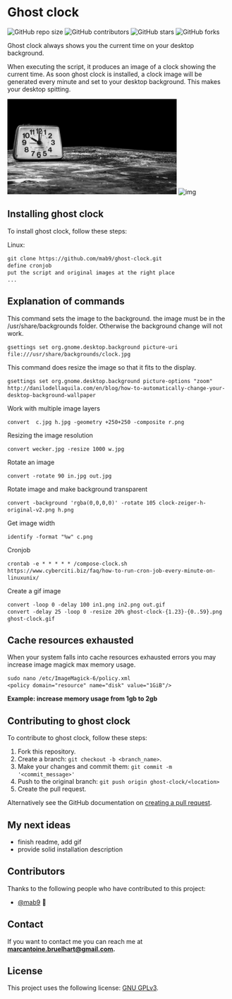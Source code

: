 # Ghost clock

<!--- These are examples. See https://shields.io for others or to customize this set of shields. You might want to include dependencies, project status and licence info here --->
![GitHub repo size](https://img.shields.io/github/repo-size/mab9/ghost-clock)
![GitHub contributors](https://img.shields.io/github/contributors/mab9/ghost-clock)
![GitHub stars](https://img.shields.io/github/stars/mab9/ghost-clock?style=social)
![GitHub forks](https://img.shields.io/github/forks/mab9/ghost-clock?style=social)
<!--![Twitter Follow](https://img.shields.io/twitter/follow/mab9?style=social)-->

Ghost clock always shows you the current time on your desktop background. 

When executing the script, it produces an image of a clock showing the current time. 
As soon ghost clock is installed, a clock image will be generated every minute and set to your desktop background. This makes your desktop spitting.


![img](./out.gif "ghost-clock")
![img](./ghost-clock.gif "ghost-clock")

## Installing ghost clock

To install ghost clock, follow these steps:

Linux:
```
git clone https://github.com/mab9/ghost-clock.git
define cronjob
put the script and original images at the right place
...

```

## Explanation of commands 

This command sets the image to the background. the image must be in the /usr/share/backgrounds folder. Otherwise the background change will not work.

    gsettings set org.gnome.desktop.background picture-uri file:///usr/share/backgrounds/clock.jpg

This command does resize the image so that it fits to the display.
    
    gsettings set org.gnome.desktop.background picture-options "zoom"
    http://danilodellaquila.com/en/blog/how-to-automatically-change-your-desktop-background-wallpaper


Work with multiple image layers

    convert  c.jpg h.jpg -geometry +250+250 -composite r.png

Resizing the image resolution

    convert wecker.jpg -resize 1000 w.jpg

Rotate an image

    convert -rotate 90 in.jpg out.jpg
  
Rotate image and make background transparent

    convert -background 'rgba(0,0,0,0)' -rotate 105 clock-zeiger-h-original-v2.png h.png
  
Get image width

    identify -format "%w" c.png 

  
Cronjob 

    crontab -e * * * * * /compose-clock.sh
    https://www.cyberciti.biz/faq/how-to-run-cron-job-every-minute-on-linuxunix/


Create a gif image
    
    convert -loop 0 -delay 100 in1.png in2.png out.gif
    convert -delay 25 -loop 0 -resize 20% ghost-clock-{1.23}-{0..59}.png ghost-clock.gif


## Cache resources exhausted

When your system falls into cache resources exhausted errors you may increase image magick max memory usage. 

    sudo nano /etc/ImageMagick-6/policy.xml
    <policy domain="resource" name="disk" value="1GiB"/>  

**Example: increase memory usage from 1gb to 2gb**

## Contributing to ghost clock

<!--- If your README is long or you have some specific process or steps you want contributors to follow, consider creating a separate CONTRIBUTING.md file--->
To contribute to ghost clock, follow these steps:

1. Fork this repository.
2. Create a branch: `git checkout -b <branch_name>`.
3. Make your changes and commit them: `git commit -m '<commit_message>'`
4. Push to the original branch: `git push origin ghost-clock/<location>`
5. Create the pull request.

Alternatively see the GitHub documentation on [creating a pull request](https://help.github.com/en/github/collaborating-with-issues-and-pull-requests/creating-a-pull-request).

## My next ideas

- finish readme, add gif
- provide solid installation description

## Contributors

Thanks to the following people who have contributed to this project:

* [@mab9](https://github.com/mab9) 📖

<!-- You might want to consider using something like the [All Contributors](https://github.com/all-contributors/all-contributors) specification and its [emoji key](https://allcontributors.org/docs/en/emoji-key). -->

## Contact

If you want to contact me you can reach me at **marcantoine.bruelhart@gmail.com.**

## License
<!--- If you're not sure which open license to use see https://choosealicense.com/--->

This project uses the following license: [GNU GPLv3](https://choosealicense.com/licenses/gpl-3.0/).












